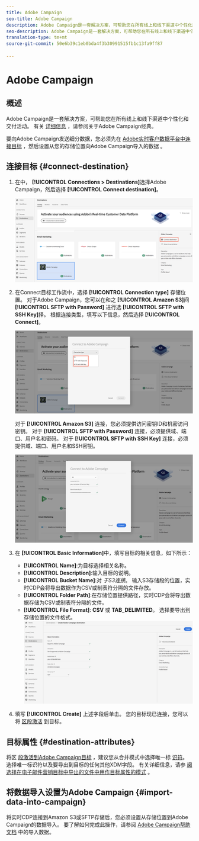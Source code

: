 ```yaml
---
title: Adobe Campaign
seo-title: Adobe Campaign
description: Adobe Campaign是一套解决方案，可帮助您在所有线上和线下渠道中个性化和交付活动。
seo-description: Adobe Campaign是一套解决方案，可帮助您在所有线上和线下渠道中个性化和交付活动。
translation-type: tm+mt
source-git-commit: 50e6b39c1eb0bda4f3b30991515fb1c13fa9ff87

---
```



# Adobe Campaign

## 概述

Adobe Campaign是一套解决方案，可帮助您在所有线上和线下渠道中个性化和交付活动。 有关 [详细信息](https://docs.adobe.com/content/help/en/campaign-classic/using/getting-started/starting-with-adobe-campaign/about-adobe-campaign-classic.html) ，请参阅关于Adobe Campaign经典。

要向Adobe Campaign发送细分数据，您必须先在 [Adobe实时客户数据平台中连接目标](#connect-destination) ，然后设置从您的存储位置向Adobe Campaign导入的数据 [](#import-data-into-campaign) 。

## 连接目标 {#connect-destination}

1. 在中， **[!UICONTROL Connections > Destinations]**&#x200B;选择Adobe Campaign，然后选择 **[!UICONTROL Connect destination]**。

   ![连接到Adobe活动](/help/rtcdp/destinations/assets/connect-adobe-campaign.png)

1. 在Connect目标工作流中，选择 **[!UICONTROL Connection type]** 存储位置。 对于Adobe Campaign，您可以在和之 **[!UICONTROL Amazon S3]**&#x200B;间 **[!UICONTROL SFTP with Password]** 进行选 **[!UICONTROL SFTP with SSH Key]**&#x200B;择。 根据连接类型，填写以下信息，然后选择 **[!UICONTROL Connect]**。

   ![设置活动向导](/help/rtcdp/destinations/assets/adobe-campaign-wizard.png)

   对于 **[!UICONTROL Amazon S3]** 连接，您必须提供访问密钥ID和机密访问密钥。
对于 **[!UICONTROL SFTP with Password]** 连接，必须提供域、端口、用户名和密码。
对于 **[!UICONTROL SFTP with SSH Key]** 连接，必须提供域、端口、用户名和SSH密钥。

   ![填写活动信息](/help/rtcdp/destinations/assets/adobe-campaign-step2.png)

1. 在 **[!UICONTROL Basic Information]**&#x200B;中，填写目标的相关信息，如下所示：
   * **[!UICONTROL Name]**:为目标选择相关名称。
   * **[!UICONTROL Description]**:输入目标的说明。
   * **[!UICONTROL Bucket Name]**:对 *于S3连接*。 输入S3存储段的位置，实时CDP会将导出数据作为CSV或制表符分隔的文件存放。
   * **[!UICONTROL Folder Path]**:在存储位置提供路径，实时CDP会将导出数据存储为CSV或制表符分隔的文件。
   * **[!UICONTROL File Format]**: **CSV** 或 **TAB_DELIMITED**。 选择要导出到存储位置的文件格式。
   ![活动基本信息](/help/rtcdp/destinations/assets/adobe-campaign-basic-information.png)

1. 填写 **[!UICONTROL Create]** 上述字段后单击。 您的目标现已连接，您可以将 [区段激活](/help/rtcdp/destinations/activate-destinations.md) 到目标。

## 目标属性 {#destination-attributes}

将区 [段激活到Adobe Campaign目标](/help/rtcdp/destinations/activate-destinations.md) ，建议您从合并模式中选择唯一标 [识符](../../profile/home.md#profile-fragments-and-union-schemas)。 选择唯一标识符以及要导出到目标的任何其他XDM字段。 有关详细信息，请参 [阅选择在电子邮件营销目标中导出的文件中用作目标属性的模式](/help/rtcdp/destinations/email-marketing-destinations.md#destination-attributes) 。


## 将数据导入设置为Adobe Campaign {#import-data-into-campaign}

将实时CDP连接到Amazon S3或SFTP存储后，您必须设置从存储位置到Adobe Campaign的数据导入。 要了解如何完成此操作，请参阅 [Adobe Campaign帮助文档](https://docs.adobe.com/content/help/en/campaign-classic/using/automating-with-workflows/general-operation/importing-data.html) 中的导入数据。